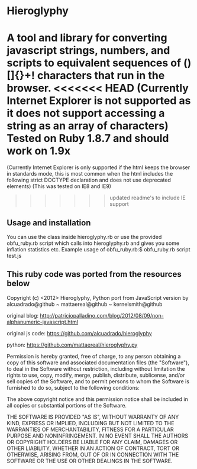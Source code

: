 # Hieroglyphy

A tool and library for converting javascript strings, numbers, and scripts to
equivalent sequences of ()[]{}+! characters that run in the browser.
<<<<<<< HEAD
(Currently Internet Explorer is not supported as it does not support accessing
a string as an array of characters)  Tested on Ruby 1.8.7 and should work on 1.9x
=======
(Currently Internet Explorer is only supported if the html keeps the browser in
standards mode, this is most common when the html includes the following strict DOCTYPE
declaration and does not use deprecated elements)
    <!DOCTYPE HTML PUBLIC "-//W3C//DTD HTML 4.01//EN" "http://www.w3.org/TR/html4/strict.dtd">
(This was tested on IE8 and IE9)
>>>>>>> updated readme's to include IE support

## Usage and installation

You can use the class inside hieroglyphy.rb or use the provided obfu_ruby.rb script
which calls into hieroglyphy.rb and gives you some inflation statistics etc.
Example usage of obfu_ruby.rb:$ obfu_ruby.rb script test.js

## This ruby code was ported from the resources below

Copyright (c) <2012> <Patricio Palladino>
Hieroglyphy, Python port from JavaScript version by <Patricio Palladino>
alcuadrado@github ~ mattaereal@github ~ kernelsmith@github

original blog:  http://patriciopalladino.com/blog/2012/08/09/non-alphanumeric-javascript.html

original js code:  https://github.com/alcuadrado/hieroglyphy

python:  https://github.com/mattaereal/hieroglyphy.py

Permission is hereby granted, free of charge, to any person obtaining a copy of
this software and associated documentation files (the "Software"), to deal in
the Software without restriction, including without limitation the rights to
use, copy, modify, merge, publish, distribute, sublicense, and/or sell copies of
the Software, and to permit persons to whom the Software is furnished to do so,
subject to the following conditions:

The above copyright notice and this permission notice shall be included in all
copies or substantial portions of the Software.

THE SOFTWARE IS PROVIDED "AS IS", WITHOUT WARRANTY OF ANY KIND, EXPRESS OR
IMPLIED, INCLUDING BUT NOT LIMITED TO THE WARRANTIES OF MERCHANTABILITY, FITNESS
FOR A PARTICULAR PURPOSE AND NONINFRINGEMENT. IN NO EVENT SHALL THE AUTHORS OR
COPYRIGHT HOLDERS BE LIABLE FOR ANY CLAIM, DAMAGES OR OTHER LIABILITY, WHETHER
IN AN ACTION OF CONTRACT, TORT OR OTHERWISE, ARISING FROM, OUT OF OR IN
CONNECTION WITH THE SOFTWARE OR THE USE OR OTHER DEALINGS IN THE SOFTWARE.
